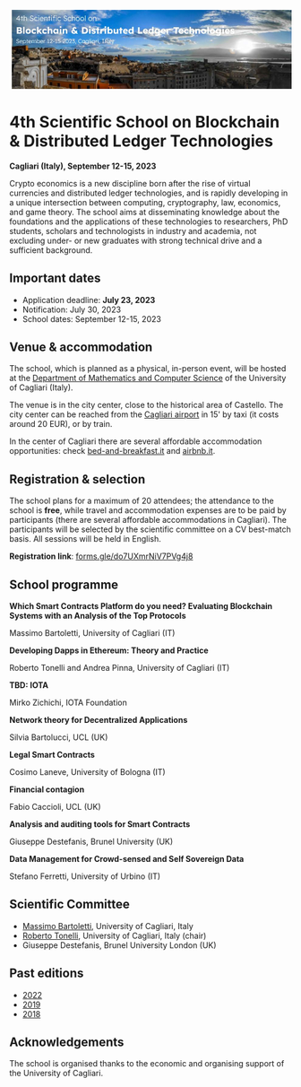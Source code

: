 ![image](4th-dlt-school-logo.jpg)

# 4th Scientific School on Blockchain & Distributed Ledger Technologies

**Cagliari (Italy), September 12-15, 2023**

Crypto economics is a new discipline born after the rise of virtual currencies and distributed ledger technologies, and is rapidly developing in a unique intersection between computing, cryptography,  law,
economics, and game theory. The school aims at disseminating  knowledge about the foundations and the applications of these technologies to researchers, PhD students, scholars and technologists in industry and academia, not excluding under- or new graduates with strong technical drive and a sufficient background.


## Important dates

- Application deadline: **July 23, 2023**
- Notification: July 30, 2023
- School dates: September 12-15, 2023


## Venue & accommodation

The school, which is planned as a physical, in-person event, will be hosted at the [Department of Mathematics and Computer Science](https://goo.gl/maps/jjzgXGtSLtVBSrDu9) of the University of Cagliari (Italy).

The venue is in the city center, close to the historical area of Castello. 
The city center can be reached from the [Cagliari airport](http://www.sogaer.it/it) in 15' by taxi (it costs around 20 EUR), or by train.

In the center of Cagliari there are several affordable accommodation opportunities: check [bed-and-breakfast.it](https://www.bed-and-breakfast.it/lista_strutture_ur.cfm?locale=it&zona=Castello&citta=Cagliari&idregione=14) and
[airbnb.it](https://www.airbnb.it/rooms/6619495?source_impression_id=p3_1688053073_kJI5XWcXBEsz1r%2B1).


## Registration & selection

The school plans for a maximum of 20 attendees; the attendance to the school is **free**, while travel and accommodation expenses are to be paid by participants (there are several affordable accommodations in Cagliari). 
The participants will be selected by the scientific  committee on a CV best-match basis.
All sessions will be held in English.

**Registration link**: [forms.gle/do7UXmrNiV7PVg4j8](https://forms.gle/do7UXmrNiV7PVg4j8)


## School programme

**Which Smart Contracts Platform do you need? Evaluating Blockchain Systems with an Analysis of the Top Protocols**

Massimo Bartoletti, University of Cagliari (IT)

**Developing Dapps in Ethereum: Theory and Practice**

Roberto Tonelli and Andrea Pinna, University of Cagliari (IT)

**TBD: IOTA**

Mirko Zichichi, IOTA Foundation

**Network theory for Decentralized Applications**

Silvia Bartolucci, UCL (UK)

**Legal Smart Contracts** 

Cosimo Laneve, University of Bologna (IT)

**Financial contagion**

Fabio Caccioli, UCL (UK)

**Analysis and auditing tools for Smart Contracts**

Giuseppe Destefanis, Brunel University (UK)

**Data Management for Crowd-sensed and Self Sovereign Data**

Stefano Ferretti, University of Urbino (IT)


## Scientific Committee

- [Massimo Bartoletti](https://blockchain.unica.it), University of Cagliari, Italy
- [Roberto Tonelli](https://www.unica.it/unica/it/ateneo_s07_ss01.page?contentId=SHD31003), University of Cagliari, Italy (chair)
- Giuseppe Destefanis, Brunel University London (UK)


## Past editions

- [2022](2022/)
- [2019](2019/)
- [2018](2018/)


## Acknowledgements

The school is organised thanks to the economic and organising support of the University of Cagliari.
